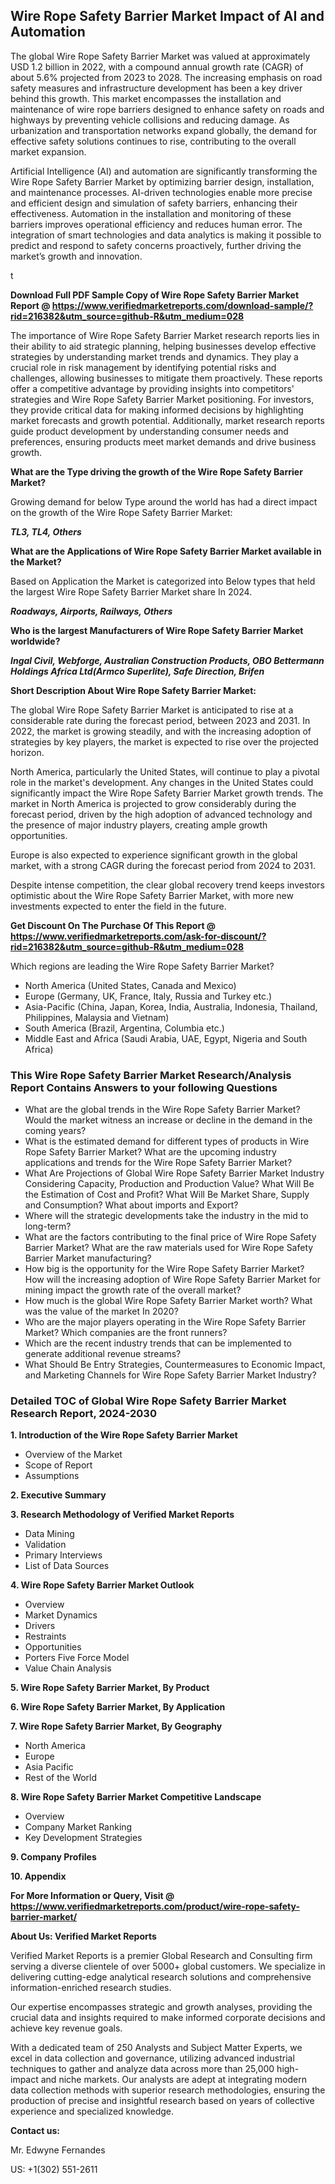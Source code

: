 <h2>Wire Rope Safety Barrier Market Impact of AI and Automation</h2><p>The global Wire Rope Safety Barrier Market was valued at approximately USD 1.2 billion in 2022, with a compound annual growth rate (CAGR) of about 5.6% projected from 2023 to 2028. The increasing emphasis on road safety measures and infrastructure development has been a key driver behind this growth. This market encompasses the installation and maintenance of wire rope barriers designed to enhance safety on roads and highways by preventing vehicle collisions and reducing damage. As urbanization and transportation networks expand globally, the demand for effective safety solutions continues to rise, contributing to the overall market expansion.</p><p>Artificial Intelligence (AI) and automation are significantly transforming the Wire Rope Safety Barrier Market by optimizing barrier design, installation, and maintenance processes. AI-driven technologies enable more precise and efficient design and simulation of safety barriers, enhancing their effectiveness. Automation in the installation and monitoring of these barriers improves operational efficiency and reduces human error. The integration of smart technologies and data analytics is making it possible to predict and respond to safety concerns proactively, further driving the market’s growth and innovation.</p>t</p><p id="" class=""><strong>Download Full PDF Sample Copy of Wire Rope Safety Barrier Market Report @ <a href="https://www.verifiedmarketreports.com/download-sample/?rid=216382&utm_source=github-R&utm_medium=028" target="_blank">https://www.verifiedmarketreports.com/download-sample/?rid=216382&utm_source=github-R&utm_medium=028</a></strong></p><p>The importance of&nbsp;Wire Rope Safety Barrier Market research reports lies in their ability to aid strategic planning, helping businesses develop effective strategies by understanding market trends and dynamics. They play a crucial role in risk management by identifying potential risks and challenges, allowing businesses to mitigate them proactively. These reports offer a competitive advantage by providing insights into competitors' strategies and Wire Rope Safety Barrier Market positioning. For investors, they provide critical data for making informed decisions by highlighting market forecasts and growth potential. Additionally, market research reports guide product development by understanding consumer needs and preferences, ensuring products meet market demands and drive business growth.</p><p><strong>What are the&nbsp;Type driving the growth of the Wire Rope Safety Barrier Market?</strong></p><p id="" class="">Growing demand for below Type around the world has had a direct impact on the growth of the Wire Rope Safety Barrier Market:</p><em><strong>TL3, TL4, Others</strong></em></p><strong>What are the&nbsp;Applications&nbsp;of Wire Rope Safety Barrier Market available in the Market?</strong></p><p id="" class="">Based on Application the Market is categorized into Below types that held the largest Wire Rope Safety Barrier Market share In 2024.</p><em><strong>Roadways, Airports, Railways, Others</strong></em></p><strong>Who is the largest Manufacturers of Wire Rope Safety Barrier Market worldwide?</strong></p><p><em><strong>Ingal Civil, Webforge, Australian Construction Products, OBO Bettermann Holdings Africa Ltd(Armco Superlite), Safe Direction, Brifen</strong></em></p><p id="" class=""><strong>Short Description About Wire Rope Safety Barrier Market:</strong></p><p>The global Wire Rope Safety Barrier Market is anticipated to rise at a considerable rate during the forecast period, between 2023 and 2031. In 2022, the market is growing steadily, and with the increasing adoption of strategies by key players, the market is expected to rise over the projected horizon.</p><p>North America, particularly the United States, will continue to play a pivotal role in the market's development. Any changes in the United States could significantly impact the Wire Rope Safety Barrier Market growth trends. The market in North America is projected to grow considerably during the forecast period, driven by the high adoption of advanced technology and the presence of major industry players, creating ample growth opportunities.</p><p>Europe is also expected to experience significant growth in the global market, with a strong CAGR during the forecast period from 2024 to 2031.</p><p>Despite intense competition, the clear global recovery trend keeps investors optimistic about the Wire Rope Safety Barrier Market, with more new investments expected to enter the field in the future.</p><p id="" class=""><strong>Get Discount On The Purchase Of This Report @ <a href="https://www.verifiedmarketreports.com/ask-for-discount/?rid=216382&utm_source=github-R&utm_medium=028" target="_blank">https://www.verifiedmarketreports.com/ask-for-discount/?rid=216382&utm_source=github-R&utm_medium=028</a></strong></p>Which regions are leading the Wire Rope Safety Barrier Market?</p><ul><li>North America (United States, Canada and Mexico)</li><li>Europe (Germany, UK, France, Italy, Russia and Turkey etc.)</li><li>Asia-Pacific (China, Japan, Korea, India, Australia, Indonesia, Thailand, Philippines, Malaysia and Vietnam)</li><li>South America (Brazil, Argentina, Columbia etc.)</li><li>Middle East and Africa (Saudi Arabia, UAE, Egypt, Nigeria and South Africa)</li></ul><h3 id="" class="">This Wire Rope Safety Barrier Market Research/Analysis Report Contains Answers to your following Questions</h3><ul><li>What are the global trends in the Wire Rope Safety Barrier Market? Would the market witness an increase or decline in the demand in the coming years?</li><li>What is the estimated demand for different types of products in Wire Rope Safety Barrier Market? What are the upcoming industry applications and trends for the Wire Rope Safety Barrier Market?</li><li>What Are Projections of Global Wire Rope Safety Barrier Market Industry Considering Capacity, Production and Production Value? What Will Be the Estimation of Cost and Profit? What Will Be Market Share, Supply and Consumption? What about imports and Export?</li><li>Where will the strategic developments take the industry in the mid to long-term?</li><li>What are the factors contributing to the final price of Wire Rope Safety Barrier Market? What are the raw materials used for Wire Rope Safety Barrier Market manufacturing?</li><li>How big is the opportunity for the Wire Rope Safety Barrier Market? How will the increasing adoption of Wire Rope Safety Barrier Market for mining impact the growth rate of the overall market?</li><li>How much is the global Wire Rope Safety Barrier Market worth? What was the value of the market In 2020?</li><li>Who are the major players operating in the Wire Rope Safety Barrier Market? Which companies are the front runners?</li><li>Which are the recent industry trends that can be implemented to generate additional revenue streams?</li><li>What Should Be Entry Strategies, Countermeasures to Economic Impact, and Marketing Channels for Wire Rope Safety Barrier Market Industry?</li></ul><h3 id="" class="">Detailed TOC of Global Wire Rope Safety Barrier Market Research Report, 2024-2030</h3><p id="" class=""><strong>1. Introduction of the Wire Rope Safety Barrier Market</strong></p><ul><li>Overview of the Market</li><li>Scope of Report</li><li>Assumptions</li></ul><p id="" class=""><strong>2. Executive Summary</strong></p><p id="" class=""><strong>3. Research Methodology of Verified Market Reports</strong></p><ul><li>Data Mining</li><li>Validation</li><li>Primary Interviews</li><li>List of Data Sources</li></ul><p id="" class=""><strong>4. Wire Rope Safety Barrier Market Outlook</strong></p><ul><li>Overview</li><li>Market Dynamics</li><li>Drivers</li><li>Restraints</li><li>Opportunities</li><li>Porters Five Force Model</li><li>Value Chain Analysis</li></ul><p id="" class=""><strong>5. Wire Rope Safety Barrier Market, By Product</strong></p><p id="" class=""><strong>6. Wire Rope Safety Barrier Market, By Application</strong></p><p id="" class=""><strong>7. Wire Rope Safety Barrier Market, By Geography</strong></p><ul><li>North America</li><li>Europe</li><li>Asia Pacific</li><li>Rest of the World</li></ul><p id="" class=""><strong>8. Wire Rope Safety Barrier Market Competitive Landscape</strong></p><ul><li>Overview</li><li>Company Market Ranking</li><li>Key Development Strategies</li></ul><p id="" class=""><strong>9. Company Profiles</strong></p><p id="" class=""><strong>10. Appendix</strong></p><p id="" class=""><strong>For More Information or Query, Visit @ <a href="https://www.verifiedmarketreports.com/product/wire-rope-safety-barrier-market/" target="_blank">https://www.verifiedmarketreports.com/product/wire-rope-safety-barrier-market/</a></strong></p><p id="" class=""><strong>About Us: Verified Market Reports</strong></p><p id="" class="">Verified Market Reports is a premier Global Research and Consulting firm serving a diverse clientele of over 5000+ global customers. We specialize in delivering cutting-edge analytical research solutions and comprehensive information-enriched research studies.</p><p id="" class="">Our expertise encompasses strategic and growth analyses, providing the crucial data and insights required to make informed corporate decisions and achieve key revenue goals.</p><p id="" class="">With a dedicated team of 250 Analysts and Subject Matter Experts, we excel in data collection and governance, utilizing advanced industrial techniques to gather and analyze data across more than 25,000 high-impact and niche markets. Our analysts are adept at integrating modern data collection methods with superior research methodologies, ensuring the production of precise and insightful research based on years of collective experience and specialized knowledge.</p><p id="" class=""><strong>Contact us:</strong></p><p id="" class="">Mr. Edwyne Fernandes</p><p id="" class="">US: +1(302) 551-2611</p>